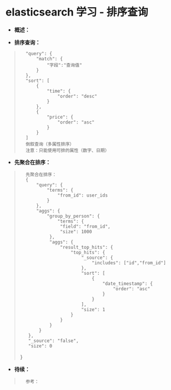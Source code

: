 # elasticsearch 学习 - 排序查询
- **概述：**
>
>
>
>
>
>

- **排序查询：**
>       "query": {
>           "match": {
>               "字段":"查询值"
>           }
>       },
>       "sort": [
>           {
>               "time": {
>                   "order": "desc"
>               }
>           },
>           {
>               "price": {
>                   "order": "asc"
>               }
>           }
>       ]
>       倒叙查询（多属性排序）
>       注意：只能使用可排的属性（数字、日期）
>

- **先聚合在排序：**
>       先聚合在排序：
>       {
>           "query": {
>               "terms": {
>                   "from_id": user_ids
>               }
>           },
>           "aggs": {
>               "group_by_person": {
>                   "terms": {
>                    "field": "from_id",
>                    "size": 1000
>                },
>                "aggs": {
>                    "result_top_hits": {
>                        "top_hits": {
>                            "_source": {
>                                "includes": ["id","from_id"]
>                            },
>                            "sort": [
>                                {
>                                    "date_timestamp": {
>                                        "order": "asc"
>                                    }
>                                }
>                            ],
>                            "size": 1
>                        }
>                    }
>                }
>            }
>        },
>        "_source": "false",
>        "size": 0
>    }
>
>
>
>
>
>
>
>
>
>
>
>
>
>

- **待续：**
>       参考：
>
>
>
>
>
>
>
>
>
>
>
>
>
>
>
>
